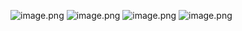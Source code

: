 ![image.png](https://yaaame-1317851743.cos.ap-beijing.myqcloud.com/undefinedPasted%20image%2020230127095227.png)
![image.png](https://yaaame-1317851743.cos.ap-beijing.myqcloud.com/undefinedPasted%20image%2020230127095646.png)
![image.png](https://yaaame-1317851743.cos.ap-beijing.myqcloud.com/undefinedPasted%20image%2020230127220904.png)
![image.png](https://yaaame-1317851743.cos.ap-beijing.myqcloud.com/undefinedPasted%20image%2020230127222015.png)


